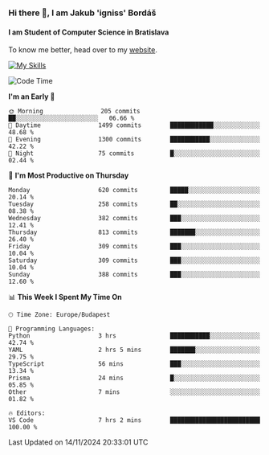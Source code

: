 ### Hi there 👋, I am Jakub 'igniss' Bordáš

#### I am Student of Computer Science in Bratislava
To know me better, head over to my [website](https://bordas.sk).

[![My Skills](https://skillicons.dev/icons?i=js,html,css,figma,svelte,java,kotlin,python,postgresql,typescript,nest,nodejs)](https://bordas.sk)


<!--START_SECTION:waka-->
![Code Time](http://img.shields.io/badge/Code%20Time-1%2C570%20hrs%2021%20mins-blue)

**I'm an Early 🐤** 

```text
🌞 Morning                205 commits         ██░░░░░░░░░░░░░░░░░░░░░░░   06.66 % 
🌆 Daytime                1499 commits        ████████████░░░░░░░░░░░░░   48.68 % 
🌃 Evening                1300 commits        ███████████░░░░░░░░░░░░░░   42.22 % 
🌙 Night                  75 commits          █░░░░░░░░░░░░░░░░░░░░░░░░   02.44 % 
```
📅 **I'm Most Productive on Thursday** 

```text
Monday                   620 commits         █████░░░░░░░░░░░░░░░░░░░░   20.14 % 
Tuesday                  258 commits         ██░░░░░░░░░░░░░░░░░░░░░░░   08.38 % 
Wednesday                382 commits         ███░░░░░░░░░░░░░░░░░░░░░░   12.41 % 
Thursday                 813 commits         ███████░░░░░░░░░░░░░░░░░░   26.40 % 
Friday                   309 commits         ███░░░░░░░░░░░░░░░░░░░░░░   10.04 % 
Saturday                 309 commits         ███░░░░░░░░░░░░░░░░░░░░░░   10.04 % 
Sunday                   388 commits         ███░░░░░░░░░░░░░░░░░░░░░░   12.60 % 
```


📊 **This Week I Spent My Time On** 

```text
🕑︎ Time Zone: Europe/Budapest

💬 Programming Languages: 
Python                   3 hrs               ███████████░░░░░░░░░░░░░░   42.74 % 
YAML                     2 hrs 5 mins        ███████░░░░░░░░░░░░░░░░░░   29.75 % 
TypeScript               56 mins             ███░░░░░░░░░░░░░░░░░░░░░░   13.34 % 
Prisma                   24 mins             █░░░░░░░░░░░░░░░░░░░░░░░░   05.85 % 
Other                    7 mins              ░░░░░░░░░░░░░░░░░░░░░░░░░   01.82 % 

🔥 Editors: 
VS Code                  7 hrs 2 mins        █████████████████████████   100.00 % 
```


 Last Updated on 14/11/2024 20:33:01 UTC
<!--END_SECTION:waka-->
